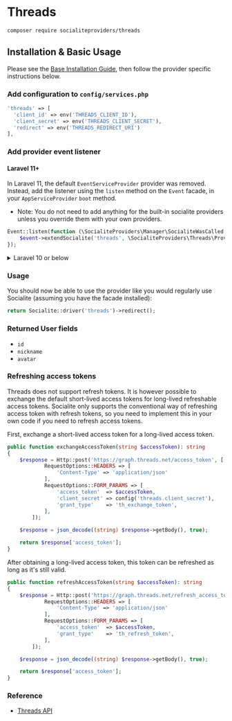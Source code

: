 # Threads

```bash
composer require socialiteproviders/threads
```

## Installation & Basic Usage

Please see the [Base Installation Guide](https://socialiteproviders.com/usage/), then follow the provider specific instructions below.

### Add configuration to `config/services.php`

```php
'threads' => [
  'client_id' => env('THREADS_CLIENT_ID'),
  'client_secret' => env('THREADS_CLIENT_SECRET'),
  'redirect' => env('THREADS_REDIRECT_URI')
],
```

### Add provider event listener

#### Laravel 11+

In Laravel 11, the default `EventServiceProvider` provider was removed. Instead, add the listener using the `listen` method on the `Event` facade, in your `AppServiceProvider` `boot` method.

-   Note: You do not need to add anything for the built-in socialite providers unless you override them with your own providers.

```php
Event::listen(function (\SocialiteProviders\Manager\SocialiteWasCalled $event) {
    $event->extendSocialite('threads', \SocialiteProviders\Threads\Provider::class);
});
```

<details>
<summary>
Laravel 10 or below
</summary>
Configure the package's listener to listen for `SocialiteWasCalled` events.

Add the event to your `listen[]` array in `app/Providers/EventServiceProvider`. See the [Base Installation Guide](https://socialiteproviders.com/usage/) for detailed instructions.

```php
protected $listen = [
    \SocialiteProviders\Manager\SocialiteWasCalled::class => [
        // ... other providers
        \SocialiteProviders\Threads\ThreadsExtendSocialite::class.'@handle',
    ],
];
```

</details>

### Usage

You should now be able to use the provider like you would regularly use Socialite (assuming you have the facade installed):

```php
return Socialite::driver('threads')->redirect();
```

### Returned User fields

-   `id`
-   `nickname`
-   `avatar`

### Refreshing access tokens

Threads does not support refresh tokens. It is however possible to exchange the default short-lived access tokens for long-lived refreshable access tokens. Socialite only supports the conventional way of refreshing access token with refresh tokens, so you need to implement this in your own code if you need to refresh access tokens.

First, exchange a short-lived access token for a long-lived access token.

```php
public function exchangeAccessToken(string $accessToken): string
{
    $response = Http::post('https://graph.threads.net/access_token', [
            RequestOptions::HEADERS => [
                'Content-Type' => 'application/json'
            ],
            RequestOptions::FORM_PARAMS => [
                'access_token'  => $accessToken,
                'client_secret' => config('threads.client_secret'),
                'grant_type'    => 'th_exchange_token',
            ],
        ]);

    $response = json_decode((string) $response->getBody(), true);

    return $response['access_token'];
}
```

After obtaining a long-lived access token, this token can be refreshed as long as it's still valid.

```php
public function refreshAccessToken(string $accessToken): string
{
    $response = Http::post('https://graph.threads.net/refresh_access_token', [
            RequestOptions::HEADERS => [
                'Content-Type' => 'application/json'
            ],
            RequestOptions::FORM_PARAMS => [
                'access_token'  => $accessToken,
                'grant_type'    => 'th_refresh_token',
            ],
        ]);

    $response = json_decode((string) $response->getBody(), true);

    return $response['access_token'];
}
```

### Reference

-   [Threads API](https://developers.facebook.com/docs/threads)
